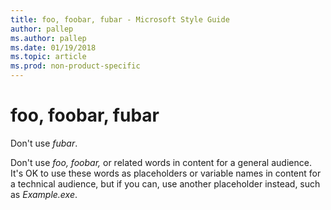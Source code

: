 ```yaml
---
title: foo, foobar, fubar - Microsoft Style Guide
author: pallep
ms.author: pallep
ms.date: 01/19/2018
ms.topic: article
ms.prod: non-product-specific
---
```


# foo, foobar, fubar

Don't use *fubar*.

Don't use *foo,* *foobar,* or related words in content for a general audience. It's OK to use
these words as placeholders or variable names in content for a
technical audience, but if you can, use another placeholder instead,
such as *Example.exe*.
